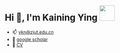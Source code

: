 <h1>Hi 👋, I'm Kaining Ying <img src='https://github.githubassets.com/images/mona-whisper.gif' width=48 height=48 /></h1>

- 📫 ykn@zjut.edu.cn
- 🔭 [google scholar](https://scholar.google.com/citations?user=Ym36zRwAAAAJ&hl=zh-CN)
- 📃 [CV](./resume.pdf)

<!-- <p align="left"> <img src="https://komarev.com/ghpvc/?username=noobying&label=Profile%20views&color=0e75b6&style=flat" alt="noobying" /> </p>

- 🔭 I'm currently working on **Compositional Zero-Shot Learning**/**Human-Object Interaction Detection**/**Object Detection**/**Instance Segmentation** 
- 🚧 I'm planning to develop a [HOI codebase](https://github.com/noobying/mmhoidet) based on [MMdetection](https://github.com/open-mmlab/mmdetection) and [MMCV](https://github.com/open-mmlab/mmcv).
  
![Kaining's GitHub stats](https://github-readme-stats.vercel.app/api?username=noobying&show_icons=true&theme=radical) -->
